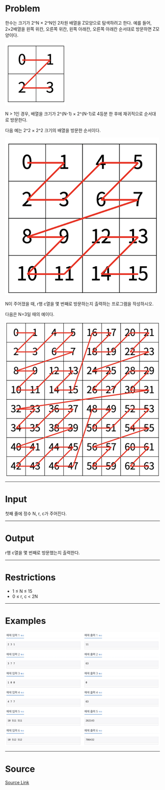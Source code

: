 Problem
=======
한수는 크기가 2^N × 2^N인 2차원 배열을 Z모양으로 탐색하려고 한다. 예를 들어, 2×2배열을 왼쪽 위칸, 오른쪽 위칸, 왼쪽 아래칸, 오른쪽 아래칸 순서대로 방문하면 Z모양이다.

<img src="img/img1.png"></img>

N > 1인 경우, 배열을 크기가 2^(N-1) × 2^(N-1)로 4등분 한 후에 재귀적으로 순서대로 방문한다.

다음 예는 2^2 × 2^2 크기의 배열을 방문한 순서이다.

<img src="img/img2.png"></img>

N이 주어졌을 때, r행 c열을 몇 번째로 방문하는지 출력하는 프로그램을 작성하시오.

다음은 N=3일 때의 예이다.

<img src="img/img3.png"></img>

<hr>

Input
======
첫째 줄에 정수 N, r, c가 주어진다.

<hr>

Output
======
r행 c열을 몇 번째로 방문했는지 출력한다.

<hr>

Restrictions
======
* 1 ≤ N ≤ 15
* 0 ≤ r, c < 2N

<hr>

Examples
======
<img src="img/img4.png"></img>

<hr>

Source
======
[Source Link](https://www.acmicpc.net/problem/1074)